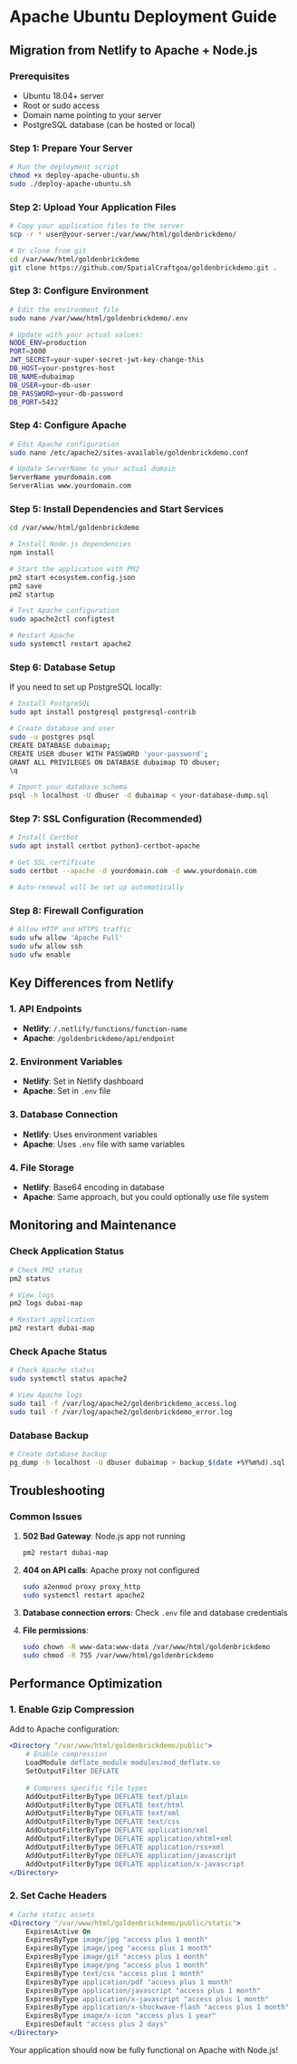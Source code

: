 # Apache Ubuntu Deployment Guide

## Migration from Netlify to Apache + Node.js

### Prerequisites
- Ubuntu 18.04+ server
- Root or sudo access
- Domain name pointing to your server
- PostgreSQL database (can be hosted or local)

### Step 1: Prepare Your Server

```bash
# Run the deployment script
chmod +x deploy-apache-ubuntu.sh
sudo ./deploy-apache-ubuntu.sh
```

### Step 2: Upload Your Application Files

```bash
# Copy your application files to the server
scp -r * user@your-server:/var/www/html/goldenbrickdemo/

# Or clone from git
cd /var/www/html/goldenbrickdemo
git clone https://github.com/SpatialCraftgoa/goldenbrickdemo.git .
```

### Step 3: Configure Environment

```bash
# Edit the environment file
sudo nano /var/www/html/goldenbrickdemo/.env

# Update with your actual values:
NODE_ENV=production
PORT=3000
JWT_SECRET=your-super-secret-jwt-key-change-this
DB_HOST=your-postgres-host
DB_NAME=dubaimap
DB_USER=your-db-user
DB_PASSWORD=your-db-password
DB_PORT=5432
```

### Step 4: Configure Apache

```bash
# Edit Apache configuration
sudo nano /etc/apache2/sites-available/goldenbrickdemo.conf

# Update ServerName to your actual domain
ServerName yourdomain.com
ServerAlias www.yourdomain.com
```

### Step 5: Install Dependencies and Start Services

```bash
cd /var/www/html/goldenbrickdemo

# Install Node.js dependencies
npm install

# Start the application with PM2
pm2 start ecosystem.config.json
pm2 save
pm2 startup

# Test Apache configuration
sudo apache2ctl configtest

# Restart Apache
sudo systemctl restart apache2
```

### Step 6: Database Setup

If you need to set up PostgreSQL locally:

```bash
# Install PostgreSQL
sudo apt install postgresql postgresql-contrib

# Create database and user
sudo -u postgres psql
CREATE DATABASE dubaimap;
CREATE USER dbuser WITH PASSWORD 'your-password';
GRANT ALL PRIVILEGES ON DATABASE dubaimap TO dbuser;
\q

# Import your database schema
psql -h localhost -U dbuser -d dubaimap < your-database-dump.sql
```

### Step 7: SSL Configuration (Recommended)

```bash
# Install Certbot
sudo apt install certbot python3-certbot-apache

# Get SSL certificate
sudo certbot --apache -d yourdomain.com -d www.yourdomain.com

# Auto-renewal will be set up automatically
```

### Step 8: Firewall Configuration

```bash
# Allow HTTP and HTTPS traffic
sudo ufw allow 'Apache Full'
sudo ufw allow ssh
sudo ufw enable
```

## Key Differences from Netlify

### 1. API Endpoints
- **Netlify**: `/.netlify/functions/function-name`
- **Apache**: `/goldenbrickdemo/api/endpoint`

### 2. Environment Variables
- **Netlify**: Set in Netlify dashboard
- **Apache**: Set in `.env` file

### 3. Database Connection
- **Netlify**: Uses environment variables
- **Apache**: Uses `.env` file with same variables

### 4. File Storage
- **Netlify**: Base64 encoding in database
- **Apache**: Same approach, but you could optionally use file system

## Monitoring and Maintenance

### Check Application Status
```bash
# Check PM2 status
pm2 status

# View logs
pm2 logs dubai-map

# Restart application
pm2 restart dubai-map
```

### Check Apache Status
```bash
# Check Apache status
sudo systemctl status apache2

# View Apache logs
sudo tail -f /var/log/apache2/goldenbrickdemo_access.log
sudo tail -f /var/log/apache2/goldenbrickdemo_error.log
```

### Database Backup
```bash
# Create database backup
pg_dump -h localhost -U dbuser dubaimap > backup_$(date +%Y%m%d).sql
```

## Troubleshooting

### Common Issues

1. **502 Bad Gateway**: Node.js app not running
   ```bash
   pm2 restart dubai-map
   ```

2. **404 on API calls**: Apache proxy not configured
   ```bash
   sudo a2enmod proxy proxy_http
   sudo systemctl restart apache2
   ```

3. **Database connection errors**: Check `.env` file and database credentials

4. **File permissions**: 
   ```bash
   sudo chown -R www-data:www-data /var/www/html/goldenbrickdemo
   sudo chmod -R 755 /var/www/html/goldenbrickdemo
   ```

## Performance Optimization

### 1. Enable Gzip Compression
Add to Apache configuration:
```apache
<Directory "/var/www/html/goldenbrickdemo/public">
    # Enable compression
    LoadModule deflate_module modules/mod_deflate.so
    SetOutputFilter DEFLATE
    
    # Compress specific file types
    AddOutputFilterByType DEFLATE text/plain
    AddOutputFilterByType DEFLATE text/html
    AddOutputFilterByType DEFLATE text/xml
    AddOutputFilterByType DEFLATE text/css
    AddOutputFilterByType DEFLATE application/xml
    AddOutputFilterByType DEFLATE application/xhtml+xml
    AddOutputFilterByType DEFLATE application/rss+xml
    AddOutputFilterByType DEFLATE application/javascript
    AddOutputFilterByType DEFLATE application/x-javascript
</Directory>
```

### 2. Set Cache Headers
```apache
# Cache static assets
<Directory "/var/www/html/goldenbrickdemo/public/static">
    ExpiresActive On
    ExpiresByType image/jpg "access plus 1 month"
    ExpiresByType image/jpeg "access plus 1 month"
    ExpiresByType image/gif "access plus 1 month"
    ExpiresByType image/png "access plus 1 month"
    ExpiresByType text/css "access plus 1 month"
    ExpiresByType application/pdf "access plus 1 month"
    ExpiresByType application/javascript "access plus 1 month"
    ExpiresByType application/x-javascript "access plus 1 month"
    ExpiresByType application/x-shockwave-flash "access plus 1 month"
    ExpiresByType image/x-icon "access plus 1 year"
    ExpiresDefault "access plus 2 days"
</Directory>
```

Your application should now be fully functional on Apache with Node.js!
